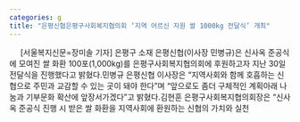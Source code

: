 ```yaml
---
categories: g
title: "은평신협은평구사회복지협의회 ‘지역 어르신 지원 쌀 1000kg 전달식’ 개최"
---
```

&nbsp;&nbsp;&nbsp;&nbsp; [서울복지신문=장미솔 기자] 은평구 소재 은평신협(이사장 민병규)은 신사옥 준공식에 모여진 쌀 화환 100포(1,000kg)를 은평구사회복지협의회에 후원하고자 지난 30일 전달식을 진행했다고 밝혔다.민병규 은평신협 이사장은 “지역사회와 함께 호흡하는 신협으로 주민과 교감할 수 있는 곳이 돼야 한다”며 “앞으로도 좀더 구체적인 계획아래 나눔과 기부문화 확산에 앞장서가겠다”고 밝혔다.김현훈 은평구사회복지협의회장은 “신사옥 준공식 진행 시 받은 쌀 화환을 지역사회에 환원하는 신협의 가치와 실천